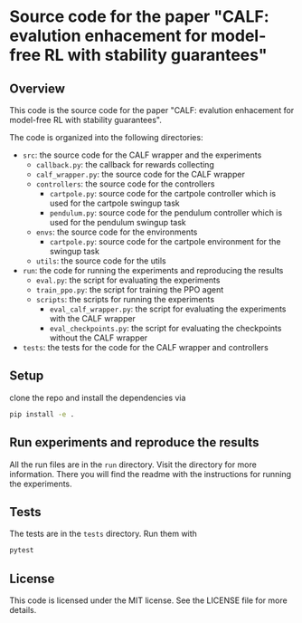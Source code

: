 # Source code for the paper "CALF: evalution enhacement for model-free RL with stability guarantees"

## Overview

This code is the source code for the paper "CALF: evalution enhacement for model-free RL with stability guarantees".

The code is organized into the following directories:

- `src`: the source code for the CALF wrapper and the experiments
    - `callback.py`: the callback for rewards collecting
    - `calf_wrapper.py`: the source code for the CALF wrapper
    - `controllers`: the source code for the controllers
        - `cartpole.py`: source code for the cartpole controller which is used for the cartpole swingup task
        - `pendulum.py`: source code for the pendulum controller which is used for the pendulum swingup task
    - `envs`: the source code for the environments
        - `cartpole.py`: source code for the cartpole environment for the swingup task
    - `utils`: the source code for the utils
- `run`: the code for running the experiments and reproducing the results
    - `eval.py`: the script for evaluating the experiments
    - `train_ppo.py`: the script for training the PPO agent
    - `scripts`: the scripts for running the experiments
        - `eval_calf_wrapper.py`: the script for evaluating the experiments with the CALF wrapper
        - `eval_checkpoints.py`: the script for evaluating the checkpoints without the CALF wrapper
- `tests`: the tests for the code for the CALF wrapper and controllers

## Setup

clone the repo and install the dependencies via

```sh
pip install -e .
```

## Run experiments and reproduce the results

All the run files are in the `run` directory. Visit the directory for more information. There you will find
the readme with the instructions for running the experiments.

## Tests

The tests are in the `tests` directory. Run them with

```sh
pytest
```

## License

This code is licensed under the MIT license. See the LICENSE file for more details.
